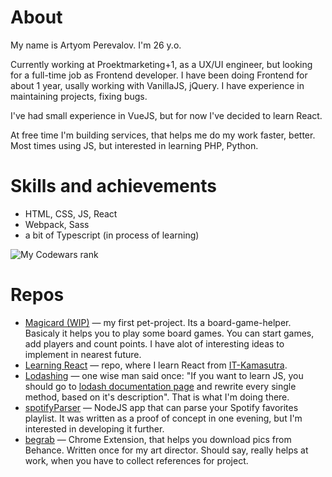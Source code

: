 # About
My name is Artyom Perevalov. I'm 26 y.o.

Currently working at Proektmarketing+1, as a UX/UI engineer, but looking for a full-time job as Frontend developer. I have been doing Frontend for about 1 year, usally working with VanillaJS, jQuery. I have experience in maintaining projects, fixing bugs.

I've had small experience in VueJS, but for now I've decided to learn React.

At free time I'm building services, that helps me do my work faster, better. Most times using JS, but interested in learning PHP, Python.


# Skills and achievements

* HTML, CSS, JS, React
* Webpack, Sass
* a bit of Typescript (in process of learning)


![My Codewars rank](https://www.codewars.com/users/lovetraindriver/badges/large)


# Repos

* [Magicard (WIP)](https://github.com/arperevalov/magicard) — my first pet-project. Its a board-game-helper. Basicaly it helps you to play some board games. You can start games, add players and count points. I have alot of interesting ideas to implement in nearest future.
* [Learning React](https://github.com/arperevalov/learning-react) — repo, where I learn React from [IT-Kamasutra](https://www.youtube.com/c/ITKAMASUTRA).
* [Lodashing](https://github.com/arperevalov/lodashing) — one wise man said once: "If you want to learn JS, you should go to [lodash documentation page](https://lodash.com/docs/4.17.15) and rewrite every single method, based on it's description". That is what I'm doing there.
* [spotifyParser](https://github.com/arperevalov/spotifyParser) — NodeJS app that can parse your Spotify favorites playlist. It was written as a proof of concept in one evening, but I'm interested in developing it further.
* [begrab](https://github.com/arperevalov/begrab) — Chrome Extension, that helps you download pics from Behance. Written once for my art director. Should say, really helps at work, when you have to collect references for project.
